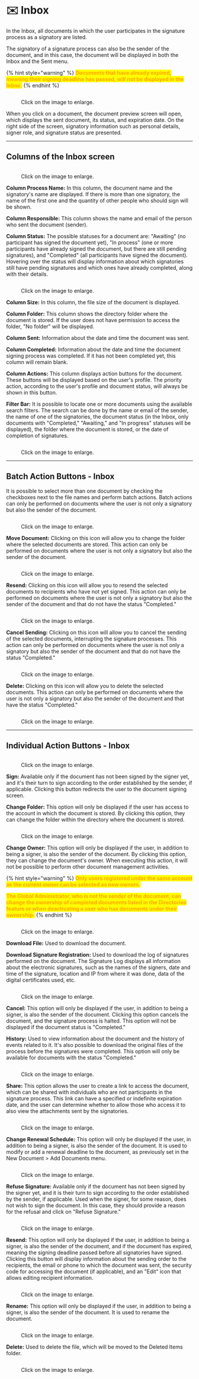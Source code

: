 # ✉️ Inbox

In the Inbox, all documents in which the user participates in the signature process as a signatory are listed. &#x20;

The signatory of a signature process can also be the sender of the document, and in this case, the document will be displayed in both the Inbox and the Sent menu.&#x20;

{% hint style="warning" %}
<mark style="color:orange;">**Documents that have already expired, meaning their signing deadline has passed, will not be displayed in the Inbox.**</mark>
{% endhint %}

<figure><img src="../.gitbook/assets/01 (4).png" alt=""><figcaption><p>Click on the image to enlarge.</p></figcaption></figure>

When you click on a document, the document preview screen will open, which displays the sent document, its status, and expiration date. On the right side of the screen, signatory information such as personal details, signer role, and signature status are presented.

***

## Columns of the Inbox screen

<figure><img src="../.gitbook/assets/03 (3).png" alt=""><figcaption><p>Click on the image to enlarge.</p></figcaption></figure>

**Column Process Name:** In this column, the document name and the signatory's name are displayed. If there is more than one signatory, the name of the first one and the quantity of other people who should sign will be shown.&#x20;

**Column Responsible:** This column shows the name and email of the person who sent the document (sender).&#x20;

**Column Status:** The possible statuses for a document are: "Awaiting" (no participant has signed the document yet), "In process" (one or more participants have already signed the document, but there are still pending signatures), and "Completed" (all participants have signed the document). Hovering over the status will display information about which signatories still have pending signatures and which ones have already completed, along with their details.&#x20;

<figure><img src="../.gitbook/assets/04 (3).png" alt=""><figcaption><p>Click on the image to enlarge.</p></figcaption></figure>

**Column Size:** In this column, the file size of the document is displayed.&#x20;

**Column Folder:** This column shows the directory folder where the document is stored. If the user does not have permission to access the folder, "No folder" will be displayed.&#x20;

**Column Sent:** Information about the date and time the document was sent.&#x20;

**Column Completed:** Information about the date and time the document signing process was completed. If it has not been completed yet, this column will remain blank.&#x20;

**Column Actions:** This column displays action buttons for the document. These buttons will be displayed based on the user's profile. The priority action, according to the user's profile and document status, will always be shown in this button.&#x20;

**Filter Bar:** It is possible to locate one or more documents using the available search filters. The search can be done by the name or email of the sender, the name of one of the signatories, the document status (in the Inbox, only documents with "Completed," "Awaiting," and "In progress" statuses will be displayed), the folder where the document is stored, or the date of completion of signatures.&#x20;

<figure><img src="../.gitbook/assets/05 (4).png" alt=""><figcaption><p>Click on the image to enlarge.</p></figcaption></figure>

***

## Batch Action Buttons - Inbox&#x20;

It is possible to select more than one document by checking the checkboxes next to the file names and perform batch actions. Batch actions can only be performed on documents where the user is not only a signatory but also the sender of the document.&#x20;

<figure><img src="../.gitbook/assets/17 (1) (1).png" alt=""><figcaption><p>Click on the image to enlarge.</p></figcaption></figure>

**Move Document:** Clicking on this icon will allow you to change the folder where the selected documents are stored. This action can only be performed on documents where the user is not only a signatory but also the sender of the document.

<figure><img src="../.gitbook/assets/07 (3).png" alt=""><figcaption><p>Click on the image to enlarge.</p></figcaption></figure>

**Resend:** Clicking on this icon will allow you to resend the selected documents to recipients who have not yet signed. This action can only be performed on documents where the user is not only a signatory but also the sender of the document and that do not have the status "Completed."

<figure><img src="../.gitbook/assets/18 (1) (1).png" alt=""><figcaption><p>Click on the image to enlarge.</p></figcaption></figure>

**Cancel Sending:** Clicking on this icon will allow you to cancel the sending of the selected documents, interrupting the signature processes. This action can only be performed on documents where the user is not only a signatory but also the sender of the document and that do not have the status "Completed."

<figure><img src="../.gitbook/assets/19 (1) (1).png" alt=""><figcaption><p>Click on the image to enlarge.</p></figcaption></figure>

**Delete:** Clicking on this icon will allow you to delete the selected documents. This action can only be performed on documents where the user is not only a signatory but also the sender of the document and that have the status "Completed."

<figure><img src="../.gitbook/assets/16 (1) (1).png" alt=""><figcaption><p>Click on the image to enlarge.</p></figcaption></figure>

***

## Individual Action Buttons - Inbox

<figure><img src="../.gitbook/assets/06 (2).png" alt=""><figcaption><p>Click on the image to enlarge.</p></figcaption></figure>

**Sign:** Available only if the document has not been signed by the signer yet, and it's their turn to sign according to the order established by the sender, if applicable. Clicking this button redirects the user to the document signing screen.&#x20;

**Change Folder:** This option will only be displayed if the user has access to the account in which the document is stored. By clicking this option, they can change the folder within the directory where the document is stored.&#x20;

<figure><img src="../.gitbook/assets/07 (3).png" alt=""><figcaption><p>Click on the image to enlarge.</p></figcaption></figure>

**Change Owner:** This option will only be displayed if the user, in addition to being a signer, is also the sender of the document. By clicking this option, they can change the document's owner. When executing this action, it will not be possible to perform other document management activities.&#x20;

{% hint style="warning" %}
<mark style="color:orange;">**Only users registered under the same account as the current owner can be selected as new owners.**</mark>

<mark style="color:orange;">**The Global Administrator, who is not the sender of the document, can change the ownership of completed documents listed in the Directories feature or when deactivating a user who has documents under their ownership.**</mark>
{% endhint %}

<figure><img src="../.gitbook/assets/08 (1) (1) (1).png" alt=""><figcaption><p>Click on the image to enlarge.</p></figcaption></figure>

**Download File:** Used to download the document.&#x20;

**Download Signature Registration:** Used to download the log of signatures performed on the document. The Signature Log displays all information about the electronic signatures, such as the names of the signers, date and time of the signature, location and IP from where it was done, data of the digital certificates used, etc.&#x20;

<figure><img src="../.gitbook/assets/10 (1) (1) (1).png" alt=""><figcaption><p>Click on the image to enlarge.</p></figcaption></figure>

**Cancel:** This option will only be displayed if the user, in addition to being a signer, is also the sender of the document. Clicking this option cancels the document, and the signature process is halted. This option will not be displayed if the document status is "Completed."

**History:** Used to view information about the document and the history of events related to it. It's also possible to download the original files of the process before the signatures were completed. This option will only be available for documents with the status "Completed."

<figure><img src="../.gitbook/assets/09 (2).png" alt=""><figcaption><p>Click on the image to enlarge.</p></figcaption></figure>

**Share:** This option allows the user to create a link to access the document, which can be shared with individuals who are not participants in the signature process. This link can have a specified or indefinite expiration date, and the user can determine whether to allow those who access it to also view the attachments sent by the signatories.

<figure><img src="../.gitbook/assets/11 (1) (1) (1).png" alt=""><figcaption><p>Click on the image to enlarge.</p></figcaption></figure>

**Change Renewal Schedule:** This option will only be displayed if the user, in addition to being a signer, is also the sender of the document. It is used to modify or add a renewal deadline to the document, as previously set in the New Document > Add Documents menu.

<figure><img src="../.gitbook/assets/12 (2).png" alt=""><figcaption><p>Click on the image to enlarge.</p></figcaption></figure>

**Refuse Signature:** Available only if the document has not been signed by the signer yet, and it is their turn to sign according to the order established by the sender, if applicable. Used when the signer, for some reason, does not wish to sign the document. In this case, they should provide a reason for the refusal and click on "Refuse Signature."

<figure><img src="../.gitbook/assets/13 (1) (1).png" alt=""><figcaption><p>Click on the image to enlarge.</p></figcaption></figure>

**Resend:** This option will only be displayed if the user, in addition to being a signer, is also the sender of the document, and if the document has expired, meaning the signing deadline passed before all signatories have signed. Clicking this button will display information about the sending order to the recipients, the email or phone to which the document was sent, the security code for accessing the document (if applicable), and an "Edit" icon that allows editing recipient information.

<figure><img src="../.gitbook/assets/14 (1) (1) (1).png" alt=""><figcaption><p>Click on the image to enlarge.</p></figcaption></figure>

**Rename:** This option will only be displayed if the user, in addition to being a signer, is also the sender of the document. It is used to rename the document.

<figure><img src="../.gitbook/assets/15 (1) (1) (1).png" alt=""><figcaption><p>Click on the image to enlarge.</p></figcaption></figure>

**Delete:** Used to delete the file, which will be moved to the Deleted Items folder.

<figure><img src="../.gitbook/assets/16 (3).png" alt=""><figcaption><p>Click on the image to enlarge.</p></figcaption></figure>
